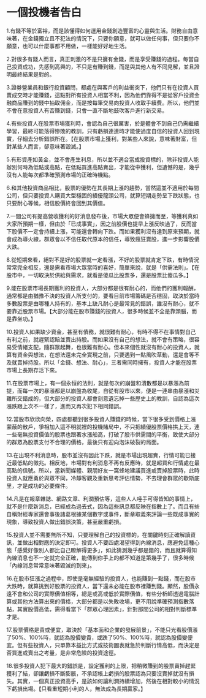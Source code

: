 # 一個投機者告白


1.有錢不等於富裕，而是該懂得如何運用金錢創造豐富的心靈與生活。財務自由意味著，在金錢獨立且不犯法的情況下，只要你願意，就可以做任何事，但只要你不願意，也可以什麼事都不用做，一樣能好好地生活。

2.對很多有錢人而言，真正刺激的不是只擁有金錢，而是享受賺錢的過程。每當自己投資成功，先感到高興的，不只是有賺到錢，而是與其他人有不同見解，並且證明最終結果是對的。

3.證劵營業員和銀行投資顧問，都處在與客戶的利益衝突下，他們只有在投資人買賣成交時才能賺錢，這點對所有投資人相當不利，因為他們靠得不是從客戶投資金融商品賺到的錢中抽取佣金，而是按每筆交易向投資人收取手續費。所以，他們並不會在意投資人有否賺到錢，只會一直不斷地鼓吹客戶進行新交易。

4.有些投資人在股票市場獲利時，會認為自己很厲害，於是體會不到自己仍需繼續學習，最終可能落得慘敗的教訓，只有虧損連連時才能使過度自信的投資人回到現實，仔細去分析錯誤所在。【在股票市場上獲利，對某些人來說，意味著財富，但對某些人而言，卻意味著毀滅。】

5.有形資產如黃金，並不會產生利息，所以並不適合當成投資標的，除非投資人能辦別何時為低點或高點，在低點買進高點賣出，才能從中獲利，但遺憾的是，幾乎沒有人能每次都準確預測市場的正確時機點。

6.和其他投資商品相比，股票的優勢在其長期上漲的趨勢，當然這並不適用於每間公司，但只要投資人購買大型穩固的績優龍頭公司，就算短期走勢呈下跌狀態，也只要耐心等候，相信股價終會回到其價值。

7.一間公司有提高營收獲利的好消息發布後，市場大眾便會蜂擁而至，等獲利真如大家所預期一樣，但由於「已成事實」，因之前股價也提早上漲反映過了，反而當下股價不一定會持續上漲，可能還會轉向下跌。而如果獲利沒有達到原來預期，就會成為導火線，群眾會以不信任取代原本的信任，導致瘋狂賣股，進一步影響股價大跌。

8.從短期來看，絕對不是好的股票就一定看漲，不好的股票就肯定下跌，有時情況常常完全相反，還是需看市場大眾當時的喜好，簡單來說，就是「供需法則」。【在股市中，一切取決於供給與需求，就看是傻瓜比股票多，還是股票比傻瓜多。】

9.能在股票市場長期獲利的投資人，大部分都是很有耐心的，而他們的獲利報酬，通常都是由猶豫不決的投資人所支付的，要看目前市場籌碼是否穩固，取決於當時多數股票是由哪種人持有的，基本上缺凡耐心是最常見的錯誤，誰沒有耐心，就不要靠近股票市場。【大部分能在股市賺錢的投資人，很多時候並不全是靠頭腦，而是靠坐功。】

10.投資人如果缺少資金，甚至有債務，就很難有耐心，有時不得不在事情對自己有利之前，就趕緊認賠並賣出持股。而如果沒有自己的想法，就不會有策略，很容易受情緒支配，隨群眾起舞，也很難有耐心。但本來個性就沒有耐心的投資人，就算有資金與想法，在想法還未完全實現之前，只要遇到一點風吹草動，還是會等不及就賣掉持股。所以「金錢、想法、耐心」，三者需同時擁有，投資人才能在股票市場上長期存活下來。

11.在股票市場上，有一個永恒的法則，就是每次的崩盤和潰散都是以暴漲為前提，而每一次的暴漲都是以崩盤為收尾，自從有股市以來，便是一連串由暴漲和災難所交錯成的，但大部分的投資人都會刻意遺忘掉一些歷史上的教訓，自認為這次漲跌跟上次不一樣了，進而又再次犯下相同錯誤。

12.當股市欣欣向榮，四處都聽到很多投資人賺錢的時候，當下很多受到價格上漲蒙蔽的散戶，爭相加入這不明就裡的投機賭局中，不只把績優股票價格拱上天，連一些毫無投資價值的股票也跟著水漲船高，打破了股市供需間的平衡，致使大部分的群眾為股票支付不合理的價格，最後只有迎向泡沫破裂的局面。

13.在出現不利消息時，股市並沒有因此下跌，就是市場出現超賣，行情可能已接近最低點的徵兆。相反地，市場對有利消息不再有反應時，就是超買和行情處在最高點的信號。所以，當新聞媒體、親朋好友一窩蜂地建議買進或賣掉股票時，此時投資人就應勇於與眾不同，冷靜客觀及重新思考評估情勢，不去理會群眾的歇斯底里，才是成功的必要條件。

14.凡是在報章雜誌、網路文章、利潤預估等，這些人人唾手可得皆知的事情上，就不是什麼新消息，已經成為過去式，因為這些訊息都反映在指數上了。而且有些自稱財經專家還會事後諸葛根據某個數字或事件，斷章取義來評論一些既成事實的現象，導致投資人做出錯誤決策，甚至嚴重虧損。

15.投資人並不需要無所不知，只要理解自己的投資標的，在關鍵時刻正確解讀資訊，並做出相對應的決定即可。投資人不要四處渴望得到內線消息，應避免這種心態「感覺好像別人都比自己瞭解得更多」，如此猜測幾乎都是錯的，而且就算得知內線消息也不一定就完全正確，能傳到你手上的都不知道是第幾手了，很多時候「內線消息常常意味著毀滅的到來」。

16.在股市狂漲之過程中，即使是毫無經驗的投資人，也能賺到一點錢，而在股市大跌時，就算挑到好股票的投資人，當下還未必能在股市裡賺到錢。顯然，股價永遠不會和公司的實際價值相等，總是或高或低於實際價值，有些分析師透過電腦計算或其他方法算出來的價格，大部分都是以失敗收場，更不用說準確預測指數落點，其實股價高低，需得看當下「群眾心理因素」，針對那間公司的相對判斷標準才是。

17.股票價格是貴或便宜，取決於「基本面和企業的發展前景」，不能只光看股價漲了50%、100%時，就認為股價變貴，或跌了50%、100%時，就認為股價變便宜。但有些投資人，只單靠本益比方式或技術圖表就急於判斷行情高低，而決定是否買進或賣出之考量，是非常危險的投資途徑。

18.很多投資人犯下最大的錯誤是，設定獲利的上限，把稍微賺到的股票賣掉趕緊獲利了結，卻讓虧損不斷膨脹，不承認帳上虧損的股票認為只要沒賣掉就沒有損失。其實，一個真正投資高手，是該如何讓利潤持續增加，然後在相對較小的情況下虧損出場。【只看重短期小利的人，無法成為長期贏家。】